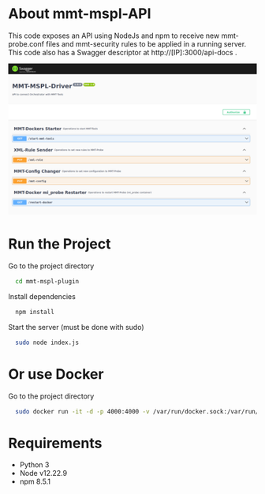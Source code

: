 # About mmt-mspl-API
This code exposes an API using NodeJs and npm to receive new mmt-probe.conf files and mmt-security rules to be applied in a running server. This code also has a Swagger descriptor at http://[IP]:3000/api-docs .

<img src="../imgs/swagger.png"/>

# Run the Project

Go to the project directory

```bash
  cd mmt-mspl-plugin
```

Install dependencies

```bash
  npm install
```

Start the server (must be done with sudo)

```bash
  sudo node index.js
```
# Or use Docker

Go to the project directory

```bash
  sudo docker run -it -d -p 4000:4000 -v /var/run/docker.sock:/var/run/docker.sock --name mi_api montimage/cerberus-mspl-enabler:api ./start_api.sh
```

# Requirements
 - Python 3
 - Node v12.22.9
 - npm 8.5.1
